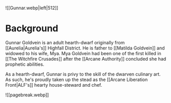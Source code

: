 ![[Gunnar.webp|left|512]]
# Background
Gunnar Goldvein is an adult hearth-dwarf originally from [[Aurelia|Aurelia's]] Highfall District. He is father to [[Matilda Goldvein]] and widowed to his wife, Mya. Mya Goldvein had been one of the first killed in [[The Witchfire Crusades]] after the [[Arcane Authority]] concluded she had prophetic abilities.

As a hearth-dwarf, Gunnar is privy to the skill of the dwarven culinary art. As such, he's proudly taken up the stead as the [[Arcane Liberation Front|ALF's]] hearty house-steward and chef.

![[pagebreak.webp]]